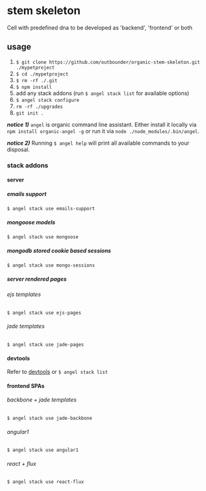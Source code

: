 # stem skeleton

Cell with predefined dna to be developed as 'backend', 'frontend' or both

## usage


1. `$ git clone https://github.com/outbounder/organic-stem-skeleton.git ./mypetproject`
1. `$ cd ./mypetproject`
1. `$ rm -rf ./.git`
1. `$ npm install`
1. add any stack addons (run `$ angel stack list` for available options)
1. `$ angel stack configure`
1. `rm -rf ./upgrades`
1. `git init .`

___notice 1)___
`angel` is organic command line assistant.
Either install it locally via `npm install organic-angel -g` or run it via `node ./node_modules/.bin/angel`.

___notice 2)___
Running `$ angel help` will print all available commands to your disposal.

### stack addons

#### server

##### emails support

    $ angel stack use emails-support

##### mongoose models

    $ angel stack use mongoose

##### mongodb stored cookie based sessions

    $ angel stack use mongo-sessions

##### server rendered pages

###### ejs templates

    $ angel stack use ejs-pages

###### jade templates

    $ angel stack use jade-pages

#### devtools

Refer to [devtools](https://github.com/outbounder/organic-stem-devtools) or `$ angel stack list`

#### frontend SPAs

###### backbone + jade templates

    $ angel stack use jade-backbone

###### angular1

    $ angel stack use angular1

###### react + flux

    $ angel stack use react-flux
